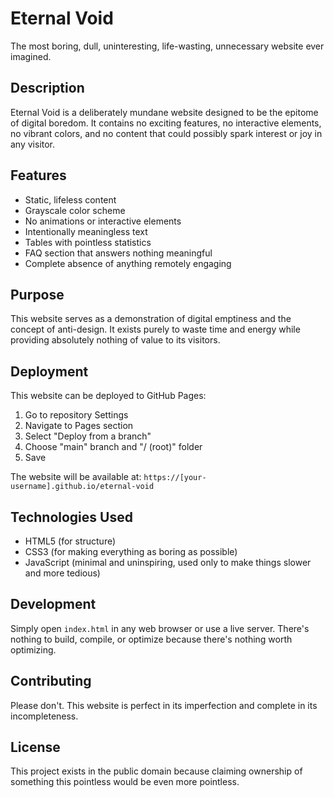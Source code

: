# Eternal Void

The most boring, dull, uninteresting, life-wasting, unnecessary website ever imagined.

## Description

Eternal Void is a deliberately mundane website designed to be the epitome of digital boredom. It contains no exciting features, no interactive elements, no vibrant colors, and no content that could possibly spark interest or joy in any visitor.

## Features

- Static, lifeless content
- Grayscale color scheme
- No animations or interactive elements
- Intentionally meaningless text
- Tables with pointless statistics
- FAQ section that answers nothing meaningful
- Complete absence of anything remotely engaging

## Purpose

This website serves as a demonstration of digital emptiness and the concept of anti-design. It exists purely to waste time and energy while providing absolutely nothing of value to its visitors.

## Deployment

This website can be deployed to GitHub Pages:

1. Go to repository Settings
2. Navigate to Pages section
3. Select "Deploy from a branch"
4. Choose "main" branch and "/ (root)" folder
5. Save

The website will be available at: `https://[your-username].github.io/eternal-void`

## Technologies Used

- HTML5 (for structure)
- CSS3 (for making everything as boring as possible)
- JavaScript (minimal and uninspiring, used only to make things slower and more tedious)

## Development

Simply open `index.html` in any web browser or use a live server. There's nothing to build, compile, or optimize because there's nothing worth optimizing.

## Contributing

Please don't. This website is perfect in its imperfection and complete in its incompleteness.

## License

This project exists in the public domain because claiming ownership of something this pointless would be even more pointless.